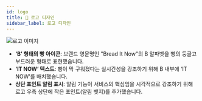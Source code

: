 ```yaml
---
id: logo
title: 🔔 로고 디자인
sidebar_label: 로고 디자인
---
```


<img src="/img/brand-identity/01_logo.png" alt="로고 이미지"/>

- **‘B’ 형태의 빵 아이콘**: 브랜드 영문명인 "Bread It Now"의 B 알파벳을 빵의 둥글고 부드러운 형태로 표현했습니다.
- **‘IT NOW’ 텍스트**: 빵이 막 구워졌다는 실시간성을 강조하기 위해 B 내부에 ‘IT NOW’를 배치했습니다.
- **상단 포인트 알림 표시**: 알림 기능이 서비스의 핵심임을 시각적으로 강조하기 위해 로고 우측 상단에 작은 포인트(알림 뱃지)를 추가했습니다.
